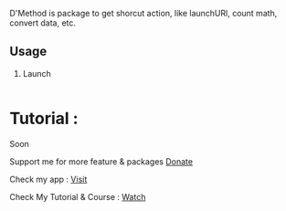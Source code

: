 D'Method is package to get shorcut action, like launchURl, count math, convert data, etc.

## Usage

1. Launch
```dart
```

# Tutorial :
Soon

Support me for more feature & packages
[Donate](https://www.paypal.com/paypalme/indratrisnar)

Check my app : [Visit](https://indratrisnar.github.io/projects.html)

Check My Tutorial & Course : [Watch](https://www.youtube.com/channel/UC0d_xINEvCtlDCpWfBpnYpA)